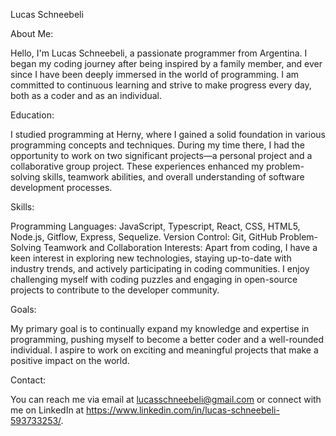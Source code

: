 Lucas Schneebeli

About Me:

Hello, I'm Lucas Schneebeli, a passionate programmer from Argentina. I began my coding journey after being inspired by a family member, and ever since I have been deeply immersed in the world of programming. I am committed to continuous learning and strive to make progress every day, both as a coder and as an individual.

Education:

I studied programming at Herny, where I gained a solid foundation in various programming concepts and techniques. During my time there, I had the opportunity to work on two significant projects—a personal project and a collaborative group project. These experiences enhanced my problem-solving skills, teamwork abilities, and overall understanding of software development processes.

Skills:

Programming Languages: JavaScript, Typescript, React, CSS, HTML5, Node.js, Gitflow, Express, Sequelize. 
Version Control: Git, GitHub
Problem-Solving
Teamwork and Collaboration
Interests:
Apart from coding, I have a keen interest in exploring new technologies, staying up-to-date with industry trends, and actively participating in coding communities. I enjoy challenging myself with coding puzzles and engaging in open-source projects to contribute to the developer community.

Goals:

My primary goal is to continually expand my knowledge and expertise in programming, pushing myself to become a better coder and a well-rounded individual. I aspire to work on exciting and meaningful projects that make a positive impact on the world.

Contact:

You can reach me via email at lucasschneebeli@gmail.com or connect with me on LinkedIn at https://www.linkedin.com/in/lucas-schneebeli-593733253/.
